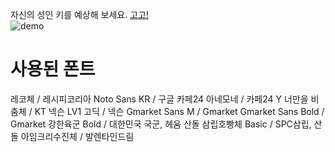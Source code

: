 자신의 성인 키를 예상해 보세요.
<a href="https://키.ml">고고!</a>
<br>
<img src="https://i.ibb.co/jZYkGWV/2021-06-06-10-56-24.png" alt="demo" border="0"></a>
<br>
# 사용된 폰트
레코체 / 레시피코리아
Noto Sans KR / 구글
카페24 아네모네 / 카페24
Y 너만을 비춤체 / KT
넥슨 LV1 고딕 / 넥슨
Gmarket Sans M / Gmarket
Gmarket Sans Bold / Gmarket
강한육군 Bold / 대한민국 국군, 헤움
산돌 삼립호빵체 Basic / SPC삼립, 산돌
아임크리수진체 / 발렌타인드림